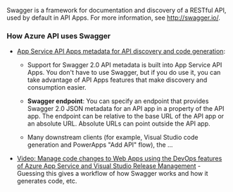 Swagger is a framework for documentation and discovery of a RESTful API, used by default in API Apps. For more information, see http://swagger.io/.
### How Azure API uses Swagger
- [App Service API Apps metadata for API discovery and code generation](https://azure.microsoft.com/en-gb/documentation/articles/app-service-api-metadata/):
    - Support for Swagger 2.0 API metadata is built into App Service API Apps. You don't have to use Swagger, but if you do use it, you can take advantage of API Apps features that make discovery and consumption easier. 

    - **Swagger endpoint**: You can specify an endpoint that provides Swagger 2.0 JSON metadata for an API app in a property of the API app. The endpoint can be relative to the base URL of the API app or an absolute URL. Absolute URLs can point outside the API app. 

    - Many downstream clients (for example, Visual Studio code generation and PowerApps "Add API" flow), the ...
- [Video: Manage code changes to Web Apps using the DevOps features of Azure App Service and Visual Studio Release Management](https://azure.microsoft.com/en-gb/documentation/videos/azurecon-2015-manage-code-changes-to-web-apps-using-the-devops-features-of-azure-app-service-and-visual-studio-release-management/) - Guessing this gives a workflow of how Swagger works and how it generates code, etc.
